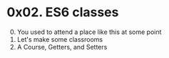 # 0x02. ES6 classes

0. You used to attend a place like this at some point
1. Let's make some classrooms
2. A Course, Getters, and Setters
